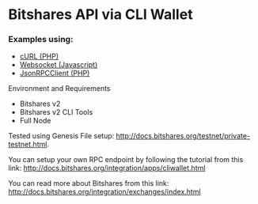 # Bitshares API via CLI Wallet
### Examples using:
+ [cURL (PHP)](http://php.net/manual/en/book.curl.php)
+ [Websocket (Javascript)](https://developer.mozilla.org/en-US/docs/Web/API/WebSocket)
+ [JsonRPCClient (PHP)](https://gist.github.com/banyan/308599)
	
Environment and Requirements
+ Bitshares v2
+ Bitshares v2 CLI Tools
+ Full Node

Tested using Genesis File setup: http://docs.bitshares.org/testnet/private-testnet.html. 

You can setup your own RPC endpoint by following the tutorial from this link: http://docs.bitshares.org/integration/apps/cliwallet.html

You can read more about Bitshares from this link: http://docs.bitshares.org/integration/exchanges/index.html
